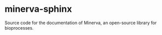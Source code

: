 # minerva-sphinx
Source code for the documentation of Minerva, an open-source library for bioprocesses.
